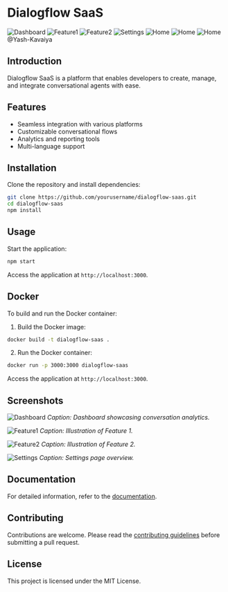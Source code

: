 # Dialogflow SaaS

![Dashboard](./images/home.png)
![Feature1](./images/about.png)
![Feature2](./images/carrer.png)
![Settings](./images/Contact.png)
![Home](./images/Intents.png)
![Home](./images/Routes.png)
![Home](./images/webhooks.png)
@Yash-Kavaiya



## Introduction

Dialogflow SaaS is a platform that enables developers to create, manage, and integrate conversational agents with ease.

## Features

- Seamless integration with various platforms
- Customizable conversational flows
- Analytics and reporting tools
- Multi-language support

## Installation

Clone the repository and install dependencies:

```bash
git clone https://github.com/yourusername/dialogflow-saas.git
cd dialogflow-saas
npm install
```

## Usage

Start the application:

```bash
npm start
```

Access the application at `http://localhost:3000`.

## Docker

To build and run the Docker container:

1. Build the Docker image:

```bash
docker build -t dialogflow-saas .
```

2. Run the Docker container:

```bash
docker run -p 3000:3000 dialogflow-saas
```

Access the application at `http://localhost:3000`.

## Screenshots

![Dashboard](./images/dashboard.png)
*Caption: Dashboard showcasing conversation analytics.*

![Feature1](./images/feature1.png)
*Caption: Illustration of Feature 1.*

![Feature2](./images/feature2.png)
*Caption: Illustration of Feature 2.*

![Settings](./images/settings.png)
*Caption: Settings page overview.*

## Documentation

For detailed information, refer to the [documentation](./docs/README.md).

## Contributing

Contributions are welcome. Please read the [contributing guidelines](./CONTRIBUTING.md) before submitting a pull request.

## License

This project is licensed under the MIT License.
